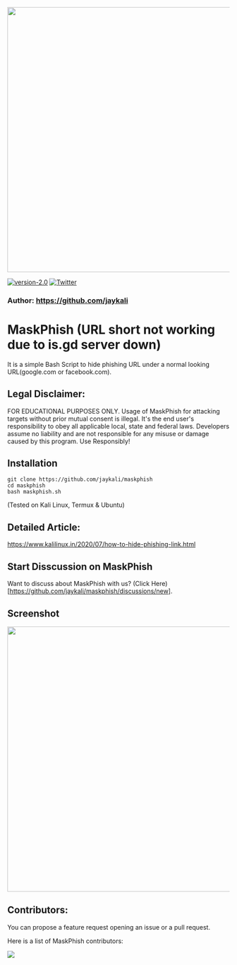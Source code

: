 <p align="center">
	<img src="https://i.imgur.com/plp3lJu.jpg" width="600px" hight="100px">
</p>

[![version-2.0](https://img.shields.io/badge/MaskPhish-2.0-green)](https://github.com/jaykali/maskphish/releases/tag/2.0)	[![Twitter](https://img.shields.io/twitter/url/https/twitter.com/cloudposse.svg?style=social&label=Follow%20%40KaliLinux_in)](https://twitter.com/KaliLinux_in)
### Author: https://github.com/jaykali

# MaskPhish (URL short not working due to is.gd server down)
It is a simple Bash Script to hide phishing URL under a normal looking URL(google.com or facebook.com).


## Legal Disclaimer:
FOR EDUCATIONAL PURPOSES ONLY. Usage of MaskPhish for attacking targets without prior mutual consent is illegal. It's the end user's responsibility to obey all applicable local, state and federal laws. Developers assume no liability and are not responsible for any misuse or damage caused by this program. Use Responsibly!

## Installation 

```
git clone https://github.com/jaykali/maskphish
cd maskphish
bash maskphish.sh
```
(Tested on Kali Linux, Termux & Ubuntu)
## Detailed Article:
https://www.kalilinux.in/2020/07/how-to-hide-phishing-link.html

## Start Disscussion on MaskPhish
Want to discuss about MaskPhish with us? (Click Here)[https://github.com/jaykali/maskphish/discussions/new].

## Screenshot
<p align="center">
	<img src="https://i.imgur.com/1JsWv4I.png" width="600px">
</p>

## Contributors:
You can propose a feature request opening an issue or a pull request.

Here is a list of MaskPhish contributors:

<a href="https://github.com/jaykali/maskphish/graphs/contributors">
  <img src="https://contributors-img.web.app/image?repo=jaykali/maskphish" />
</a>
